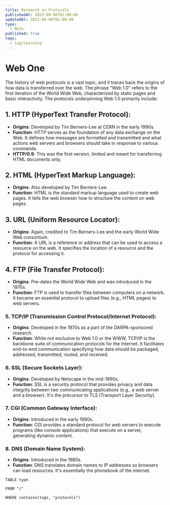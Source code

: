 ```yaml
---
title: Research on Protocols
publishedAt: 2023-09-06T01:00:00
updatedAt: 2023-09-06T01:00:00
type:
  - Note
published: true
tags:
  - log/learning
---
```

# Web One

The history of web protocols is a vast topic, and it traces back the origins of how data is transferred over the web. The phrase "Web 1.0" refers to the first iteration of the World Wide Web, characterized by static pages and basic interactivity. The protocols underpinning Web 1.0 primarily include:

## 1. **HTTP (HyperText Transfer Protocol)**:
- **Origins**: Developed by Tim Berners-Lee at CERN in the early 1990s.
- **Function**: HTTP serves as the foundation of any data exchange on the Web. It defines how messages are formatted and transmitted and what actions web servers and browsers should take in response to various commands.
- **HTTP/0.9**: This was the first version, limited and meant for transferring HTML documents only.
## 2. **HTML (HyperText Markup Language)**:
- **Origins**: Also developed by Tim Berners-Lee.
- **Function**: HTML is the standard markup language used to create web pages. It tells the web browser how to structure the content on web pages.
## 3. **URL (Uniform Resource Locator)**:
- **Origins**: Again, credited to Tim Berners-Lee and the early World Wide Web consortium.  
- **Function**: A URL is a reference or address that can be used to access a resource on the web. It specifies the location of a resource and the protocol for accessing it.
## 4. **FTP (File Transfer Protocol)**:
- **Origins**: Pre-dates the World Wide Web and was introduced in the 1970s.
- **Function**: FTP is used to transfer files between computers on a network. It became an essential protocol to upload files (e.g., HTML pages) to web servers.  
### 5. **TCP/IP (Transmission Control Protocol/Internet Protocol)**:
- **Origins**: Developed in the 1970s as a part of the DARPA-sponsored research.
- **Function**: While not exclusive to Web 1.0 or the WWW, TCP/IP is the backbone suite of communication protocols for the Internet. It facilitates end-to-end communication specifying how data should be packaged, addressed, transmitted, routed, and received.
### 6. **SSL (Secure Sockets Layer)**:
- **Origins**: Developed by Netscape in the mid-1990s.
- **Function**: SSL is a security protocol that provides privacy and data integrity between two communicating applications (e.g., a web server and a browser). It's the precursor to TLS (Transport Layer Security).
### 7. **CGI (Common Gateway Interface)**:
- **Origins**: Introduced in the early 1990s.
- **Function**: CGI provides a standard protocol for web servers to execute programs (like console applications) that execute on a server, generating dynamic content.
### 8. **DNS (Domain Name System)**:
- **Origins**: Introduced in the 1980s.
- **Function**: DNS translates domain names to IP addresses so browsers can load resources. It's essentially the phonebook of the internet.



```dataview
TABLE type

FROM "/"

WHERE contains(tags, "protocols")
```
